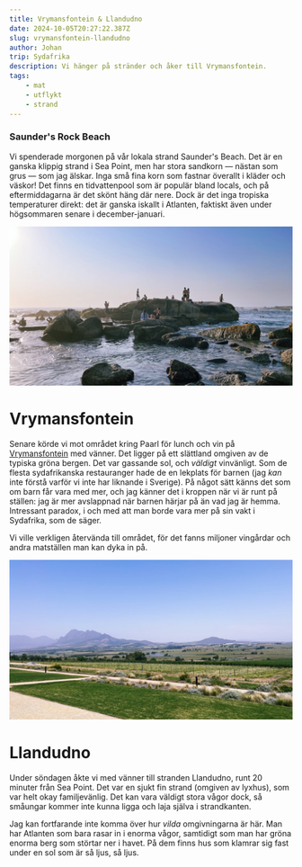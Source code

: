 ```yaml
---
title: Vrymansfontein & Llandudno
date: 2024-10-05T20:27:22.387Z
slug: vrymansfontein-llandudno
author: Johan
trip: Sydafrika
description: Vi hänger på stränder och åker till Vrymansfontein.
tags:
    - mat
    - utflykt
    - strand
---
```


### Saunder's Rock Beach

Vi spenderade morgonen på vår lokala strand Saunder's Beach. Det är en ganska klippig strand i Sea Point, men har stora sandkorn — nästan som grus — som jag älskar. Inga små fina korn som fastnar överallt i kläder och väskor! Det finns en tidvattenpool som är populär bland locals, och på eftermiddagarna är det skönt häng där nere. Dock är det inga tropiska temperaturer direkt: det är ganska iskallt i Atlanten, faktiskt även under högsommaren senare i december-januari.

![Saunder's Beach (wide)](/uploads/2024-10-05/saunders.jpg)

# Vrymansfontein

Senare körde vi mot området kring Paarl för lunch och vin på [Vrymansfontein](https://vrymansfontein.co.za) med vänner. Det ligger på ett slättland omgiven av de typiska gröna bergen. Det var gassande sol, och _väldigt_ vinvänligt. Som de flesta sydafrikanska restauranger hade de en lekplats för barnen (jag _kan_ inte förstå varför vi inte har liknande i Sverige). På något sätt känns det som om barn får vara med mer, och jag känner det i kroppen när vi är runt på ställen: jag är mer avslappnad när barnen härjar på än vad jag är hemma. Intressant paradox, i och med att man borde vara mer på sin vakt i Sydafrika, som de säger.

Vi ville verkligen återvända till området, för det fanns miljoner vingårdar och andra matställen man kan dyka in på.

![Vrymansfontein (wide)](/uploads/2024-10-05/vrymansfontein.jpg)

# Llandudno

Under söndagen åkte vi med vänner till stranden Llandudno, runt 20 minuter från Sea Point. Det var en sjukt fin strand (omgiven av lyxhus), som var helt okay familjevänlig. Det kan vara väldigt stora vågor dock, så småungar kommer inte kunna ligga och laja själva i strandkanten.

Jag kan fortfarande inte komma över hur _vilda_ omgivningarna är här. Man har Atlanten som bara rasar in i enorma vågor, samtidigt som man har gröna enorma berg som störtar ner i havet. På dem finns hus som klamrar sig fast under en sol som är så ljus, så ljus.
